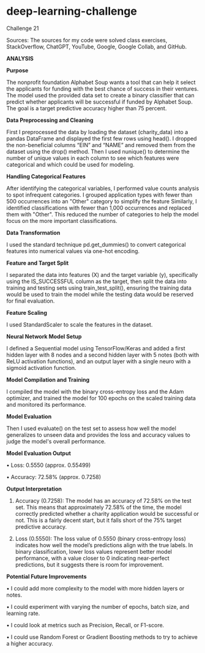 # deep-learning-challenge
Challenge 21

Sources: The sources for my code were solved class exercises, StackOverflow, ChatGPT, YouTube, Google, Google Collab, and GitHub.

**ANALYSIS**

**Purpose**

The nonprofit foundation Alphabet Soup wants a tool that can help it select the applicants for funding with the best chance of success in their ventures. The model used the provided data set to create a binary classifier that can predict whether applicants will be successful if funded by Alphabet Soup. The goal is a target predictive accuracy higher than 75 percent. 

**Data Preprocessing and Cleaning**

First I preprocessed the data by loading the dataset (charity_data) into a pandas DataFrame and displayed the first few rows using head(). I dropped the non-beneficial columns “EIN” and “NAME” and removed them from the dataset using the drop() method. Then I used nunique() to determine the number of unique values in each column to see which features were categorical and which could be used for modeling.

**Handling Categorical Features**

After identifying the categorical variables, I performed value counts analysis to spot infrequent categories. I grouped application types with fewer than 500 occurrences into an "Other" category to simplify the feature Similarly, I identified classifications with fewer than 1,000 occurrences and replaced them with "Other". This reduced the number of categories to help the model focus on the more important classifications.

**Data Transformation**

I used the standard technique pd.get_dummies() to convert categorical features into numerical values via one-hot encoding.

**Feature and Target Split**

I separated the data into features (X) and the target variable (y), specifically using the IS_SUCCESSFUL column as the target, then split the data into training and testing sets using train_test_split(), ensuring the training data would be used to train the model while the testing data would be reserved for final evaluation.

**Feature Scaling**

I used StandardScaler to scale the features in the dataset. 

**Neural Network Model Setup**

I defined a Sequential model using TensorFlow/Keras and added a first hidden layer with 8 nodes and a second hidden layer with 5 notes (both with ReLU activation functions), and an output layer with a single neuro with a sigmoid activation function.

**Model Compilation and Training**

I compiled the model with the binary cross-entropy loss and the Adam optimizer, and trained the model for 100 epochs on the scaled training data and monitored its performance.

**Model Evaluation**

Then I used evaluate() on the test set to assess how well the model generalizes to unseen data and provides the loss and accuracy values to judge the model's overall performance.

**Model Evaluation Output**

•	Loss: 0.5550 (approx. 0.55499)

•	Accuracy: 72.58% (approx. 0.7258)

**Output Interpretation**

1.	Accuracy (0.7258): The model has an accuracy of 72.58% on the test set. This means that approximately 72.58% of the time, the model correctly predicted whether a charity application would be successful or not. This is a fairly decent start, but it falls short of the 75% target predictive accuracy. 

2.	Loss (0.5550): The loss value of 0.5550 (binary cross-entropy loss) indicates how well the model’s predictions align with the true labels. In binary classification, lower loss values represent better model performance, with a value closer to 0 indicating near-perfect predictions, but it suggests there is room for improvement. 

**Potential Future Improvements**

•	I could add more complexity to the model with more hidden layers or notes. 

•	I could experiment with varying the number of epochs, batch size, and learning rate. 

•	I could look at metrics such as Precision, Recall, or F1-score.

•	I could use Random Forest or Gradient Boosting methods to try to achieve a higher accuracy.

